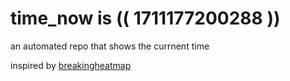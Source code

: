 # time_now is (( 1711177200288 ))

an automated repo that shows the currnent time

inspired by [breakingheatmap](https://github.com/breakingheatmap/breakingheatmap)